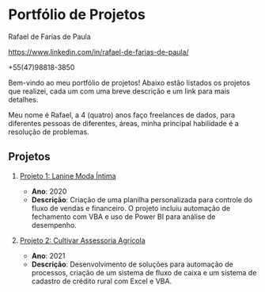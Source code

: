 # Portfólio de Projetos

Rafael de Farias de Paula

https://www.linkedin.com/in/rafael-de-farias-de-paula/

+55(47)98818-3850

Bem-vindo ao meu portfólio de projetos! Abaixo estão listados os projetos que realizei, cada um com uma breve descrição e um link para mais detalhes.

Meu nome é Rafael, a 4 (quatro) anos faço freelances de dados, para diferentes pessoas de diferentes, áreas, minha principal habilidade é a resolução de problemas.

## Projetos

1. [Projeto 1: Lanine Moda Íntima](https://github.com/Rafael-Paula/Portfolio/tree/main/Projeto%201%20-%20Lanine)
   - **Ano**: 2020
   - **Descrição**: Criação de uma planilha personalizada para controle do fluxo de vendas e financeiro. O projeto incluiu automação de fechamento com VBA e uso de Power BI para análise de desempenho.

2. [Projeto 2: Cultivar Assessoria Agrícola](https://github.com/Rafael-Paula/Portfolio/tree/main/Projeto%202%20-%20Cultivar)
   - **Ano**: 2021
   - **Descrição**: Desenvolvimento de soluções para automação de processos, criação de um sistema de fluxo de caixa e um sistema de cadastro de crédito rural com Excel e VBA.



